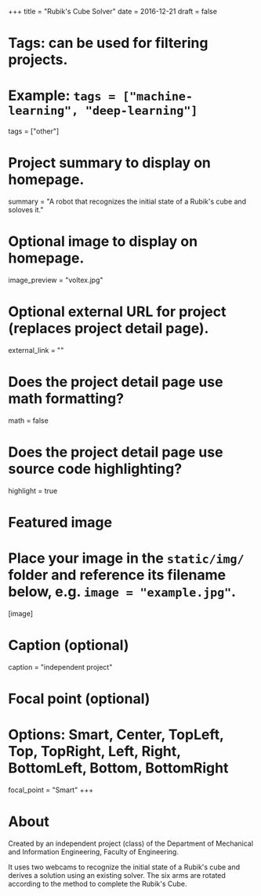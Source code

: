 +++
title = "Rubik's Cube Solver"
date = 2016-12-21
draft = false

# Tags: can be used for filtering projects.
# Example: `tags = ["machine-learning", "deep-learning"]`
tags = ["other"]

# Project summary to display on homepage.
summary = "A robot that recognizes the initial state of a Rubik's cube and soloves it."

# Optional image to display on homepage.
image_preview = "voltex.jpg"

# Optional external URL for project (replaces project detail page).
external_link = ""

# Does the project detail page use math formatting?
math = false

# Does the project detail page use source code highlighting?
highlight = true

# Featured image
# Place your image in the `static/img/` folder and reference its filename below, e.g. `image = "example.jpg"`.
[image]
  # Caption (optional)
  caption = "independent project"
  
  # Focal point (optional)
  # Options: Smart, Center, TopLeft, Top, TopRight, Left, Right, BottomLeft, Bottom, BottomRight
  focal_point = "Smart"
+++

# About
Created by an independent project (class) of the Department of Mechanical and Information Engineering, Faculty of Engineering.

It uses two webcams to recognize the initial state of a Rubik's cube and derives a solution using an existing solver. The six arms are rotated according to the method to complete the Rubik's Cube.